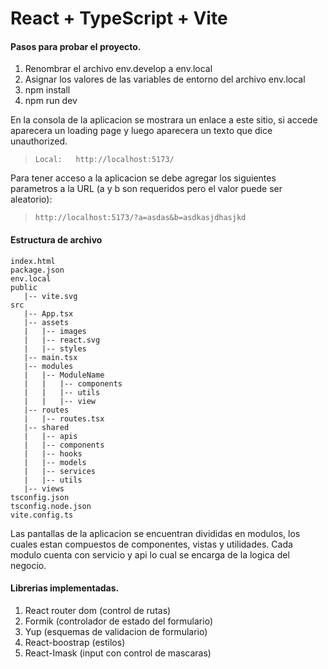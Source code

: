 # React + TypeScript + Vite

#### Pasos para probar el proyecto.

1. Renombrar el archivo env.develop a env.local
2. Asignar los valores de las variables de entorno del archivo env.local
3. npm install
4. npm run dev

En la consola de la aplicacion se mostrara un enlace a este sitio, si accede aparecera un loading page y luego aparecera un texto que dice unauthorized.

> ```
> Local:   http://localhost:5173/
> ```

Para tener acceso a la aplicacion se debe agregar los siguientes parametros a la URL (a y b son requeridos pero el valor puede ser aleatorio):

> ```
> http://localhost:5173/?a=asdas&b=asdkasjdhasjkd
> ```

#### Estructura de archivo

```
index.html
package.json
env.local
public
   |-- vite.svg
src
   |-- App.tsx
   |-- assets
   |   |-- images
   |   |-- react.svg
   |   |-- styles
   |-- main.tsx
   |-- modules
   |   |-- ModuleName
   |   |   |-- components
   |   |   |-- utils
   |   |   |-- view
   |-- routes
   |   |-- routes.tsx
   |-- shared
   |   |-- apis
   |   |-- components
   |   |-- hooks
   |   |-- models
   |   |-- services
   |   |-- utils
   |-- views
tsconfig.json
tsconfig.node.json
vite.config.ts
```

Las pantallas de la aplicacion se encuentran divididas en modulos, los cuales estan compuestos de componentes, vistas  y utilidades. Cada modulo cuenta con servicio y api lo cual se encarga de la logica del negocio.

#### Librerias implementadas.

1. React router dom (control de rutas)
2. Formik (controlador de estado del formulario)
3. Yup (esquemas de validacion de formulario)
4. React-boostrap (estilos)
5. React-Imask (input con control de mascaras)
